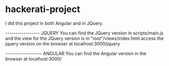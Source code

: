 hackerati-project
=================

   I did this project in both Angular and in JQuery.

   ----------------- JQUERY
  You can find the JQuery version in scripts/main.js
  and the view for the JQuery version is in "root"/views/index.html
  access the jquery version on the browser at localhost:3000/jquery

  ------------------ ANGULAR
  You can find the Angular version in the browser at localhost:3000/
